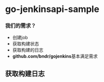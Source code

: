 # go-jenkinsapi-sample
 ### 我们的需求？
  * 创建job
  * 获取构建状态
  * 获取构建的日志
  * **github.com/bndr/gojenkins**基本满足需求
## 获取构建日志
